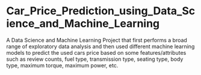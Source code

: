 # Car_Price_Prediction_using_Data_Science_and_Machine_Learning
A Data Science and Machine Learning Project that first performs a broad range of exploratory data analysis and then used different machine learning models to predict the used cars price based on some features/attributes such as review counts, fuel type, transmission type, seating type, body type, maximum torque, maximum power, etc.
